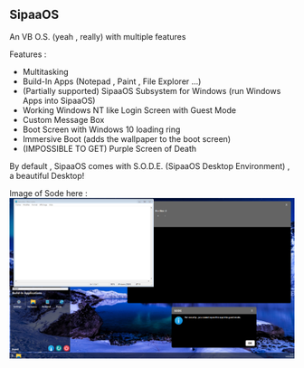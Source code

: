 ## SipaaOS
An VB O.S. (yeah , really) with multiple features

Features : 
 * Multitasking
 * Build-In Apps (Notepad , Paint , File Explorer ...)
 * (Partially supported) SipaaOS Subsystem for Windows (run Windows Apps into SipaaOS)
 * Working Windows NT like Login Screen with Guest Mode
 * Custom Message Box 
 * Boot Screen with Windows 10 loading ring
 * Immersive Boot (adds the wallpaper to the boot screen)
 * (IMPOSSIBLE TO GET) Purple Screen of Death
 
By default , SipaaOS comes with S.O.D.E. (SipaaOS Desktop Environment) , a beautiful Desktop!

Image of Sode here :
![alt text](https://github.com/RaphMar2021/SipaaOperatingSystem/blob/master/screen.png)
